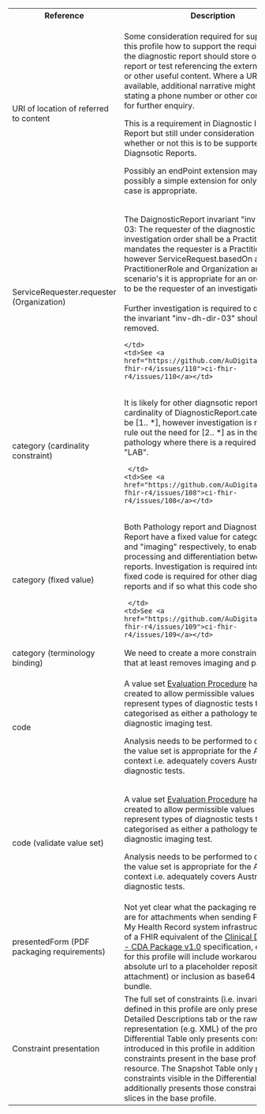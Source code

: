 <table class="list" width="100%">
<tbody>
  <tr>
    <th>Reference</th>
    <th>Description</th>
    <th>Issue No.</th>
  </tr>
      <tr>
    <td>URI of location of referred to content</td>
    <td><p>Some consideration required for supporting in this profile how to support the requirement that the diagnostic report should store one URI per report or test referencing the externally images or other useful content. Where a URI is not available, additional narrative might be included stating a phone number or other contact details for further enquiry.</p>
        <p>This is a requirement in Diagnostic Imaging Report but still under consideration as to whether or not this is to be supported for Other Diagnsotic Reports.</p>
        <p>Possibly an endPoint extension may be useful, possibly a simple extension for only the use case is appropriate.</p></td>
    <td>See <a href="https://github.com/AuDigitalHealth/ci-fhir-r4/issues/107">ci-fhir-r4/issues/107</a></td>
   </tr>
     <tr>
       <td>ServiceRequester.requester (Organization)</td>
    <td><p>The DaignosticReport invariant "inv-dh-dir-03: The requester of the diagnostic investigation order shall be a PractitionerRole" mandates the requester is a PractitionerRole; however ServiceRequest.basedOn allows for PractitionerRole and Organization and in some scenario's it is appropriate for an organization to  be the requester of an investigation.<br/><br/>
	Further investigation is required to determine if the invariant "inv-dh-dir-03" should be removed. </p>
	
	</td>
    <td>See <a href="https://github.com/AuDigitalHealth/ci-fhir-r4/issues/110">ci-fhir-r4/issues/110</a></td>
   </tr>
   <tr>
    <td>category (cardinality constraint)</td>
    <td><p>It is likely for other diagnsotic reports that the cardinality of DiagnosticReport.category should be [1.. *], however investigation is required to rule out the need for [2.. *] as in the case of pathology where there is a required category of "LAB".</p>
        
     </td>
    <td>See <a href="https://github.com/AuDigitalHealth/ci-fhir-r4/issues/108">ci-fhir-r4/issues/108</a></td>
   </tr>
	      <tr>
    <td>category (fixed value)</td>
    <td><p>Both Pathology report and Diagnostic Imaging Report have a fixed value for category, "LAB" and "imaging" respectively, to enable system processing and differentiation between the reports.  Investigation is required into whether a fixed code is required for other diagnostic reports and if so what this code should be.</p>
        
     </td>
    <td>See <a href="https://github.com/AuDigitalHealth/ci-fhir-r4/issues/109">ci-fhir-r4/issues/109</a></td>
   </tr>
   <tr>
    <td>category (terminology binding)</td>
    <td>We need to create a more constrained value set that at least removes imaging and pathology.</td>
    <td>See <a href="https://github.com/AuDigitalHealth/ci-fhir-r4/issues/42">ci-fhir-r4/issues/42</a></td>
   </tr> 
    <tr>
       <td>code</td>
       <td><p>A value set <a href="https://healthterminologies.gov.au/fhir/ValueSet/evaluation-procedure-1">Evaluation Procedure</a> has been created to allow 
 permissible values which represent types of diagnostic tests that are not categorised as either a pathology test nor a diagnostic imaging test.</p>
        <p>Analysis needs to be performed to determine if the value set is appropriate for the Australian context i.e. adequately covers Australian other diagnostic tests.</p>
        </td>
        <td>See <a href="https://github.com/hl7au/au-fhir-base/issues/402">hl7au/au-fhir-base/issues/402</a></td>
   </tr>   
   <tr> 
    <td>code (validate value set)</td> 
    <td><p>A value set <a href="https://healthterminologies.gov.au/fhir/ValueSet/evaluation-procedure-1">Evaluation Procedure</a> has been created to allow permissible values which represent types of diagnostic tests that are not categorised as either a pathology test nor a diagnostic imaging test.</p> <p>Analysis needs to be performed to determine if the value set is appropriate for the Australian context i.e. adequately covers Australian other diagnostic tests.</p> 
    </td> <td>See <a href="https://github.com/hl7au/au-fhir-base/issues/402">hl7au/au-fhir-base/issues/402</a></td> 
    </tr>
   <tr>
    <td>presentedForm (PDF packaging requirements)</td>
    <td>Not yet clear what the packaging requirements are for attachments when sending FHIR to the My Health Record system infrastructure. In lieu of a FHIR equivalent of the <a href="https://developer.digitalhealth.gov.au/specifications/clinical-documents/ep-1962-2014/nehta-1229-2011">Clinical Documents - CDA Package v1.0</a> specification, examples for this profile will include workarounds (e.g. absolute url to a placeholder repository for attachment) or inclusion as base64 binary in a bundle.</td>
    <td>See <a href="https://github.com/AuDigitalHealth/ci-fhir-r4/issues/74">ci-fhir-r4/issues/74</a></td>
   </tr>
   <tr>
    <td>Constraint presentation</td>
    <td>The full set of constraints (i.e. invariants) defined in this profile are only presented in the Detailed Descriptions tab or the raw representation (e.g. XML) of the profile. The Differential Table only presents constraints introduced in this profile in addition to the constraints present in the base profile and base resource. The Snapshot Table only presents the constraints visible in the Differential Table and additionally presents those constraints set in slices in the base profile.</td>
    <td>See Zulip <a href="https://chat.fhir.org/#narrow/stream/179252-IG-creation/topic/Derived.20profile.20snapshot.20missing.20upstream.20invariants">Derived profile snapshot missing upstream invariants stream</a></td>
   </tr>   
</tbody>
</table>
